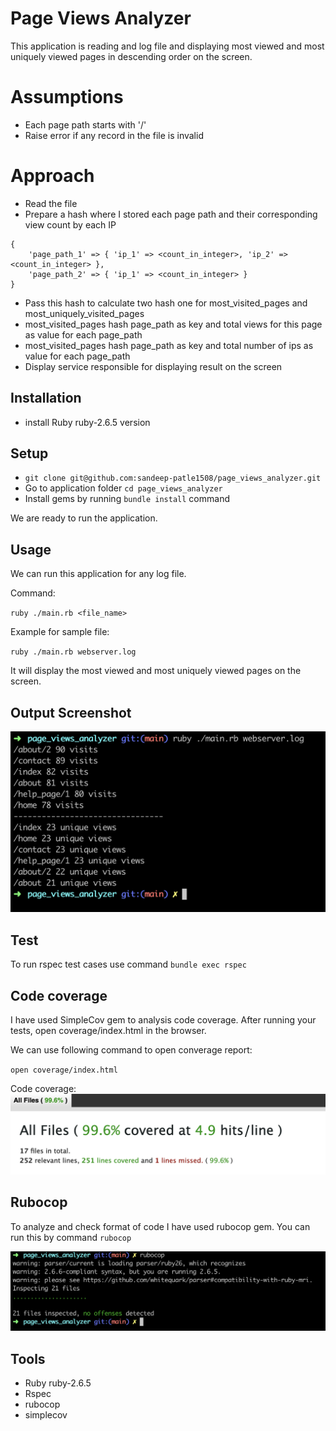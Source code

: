 # Page Views Analyzer
This application is reading and log file and displaying most viewed and most uniquely viewed pages in descending order on the screen.  

# Assumptions
* Each page path starts with '/'
* Raise error if any record in the file is invalid

# Approach
* Read the file
* Prepare a hash where I stored each page path and their corresponding view count by each IP
````
{
    'page_path_1' => { 'ip_1' => <count_in_integer>, 'ip_2' => <count_in_integer> },
    'page_path_2' => { 'ip_1' => <count_in_integer> }
}
````
* Pass this hash to calculate two hash one for most_visited_pages and most_uniquely_visited_pages
* most_visited_pages hash page_path as key and total views for this page as value for each page_path
* most_visited_pages hash page_path as key and total number of ips as value for each page_path
* Display service responsible for displaying result on the screen
  
## Installation
* install Ruby ruby-2.6.5 version

## Setup
* `git clone git@github.com:sandeep-patle1508/page_views_analyzer.git`
* Go to application folder
`cd page_views_analyzer`
* Install gems by running `bundle install` command

We are ready to run the application.

## Usage
We can run this application for any log file. 

Command: 

`ruby ./main.rb <file_name>`

Example for sample file: 

`ruby ./main.rb webserver.log`

It will display the most viewed and most uniquely viewed pages on the screen.  

## Output Screenshot
![Screenshot](output.png)

## Test
To run rspec test cases use command `bundle exec rspec` 

## Code coverage
I have used SimpleCov gem to analysis code coverage. 
After running your tests, open coverage/index.html in the browser.

We can use following command to open converage report:

`open coverage/index.html` 

Code coverage:
![Screenshot](code-cov.png)

## Rubocop 
To analyze and check format of code I have used rubocop gem.
You can run this by command `rubocop`

![Screenshot](rubocop.png)

## Tools
* Ruby ruby-2.6.5
* Rspec
* rubocop
* simplecov




